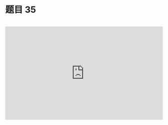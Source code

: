 <script setup>
import { loginRead } from '@/utils/login-read'

loginRead('n10016')
</script>

# 题目 35

<br />

<iframe height="300" style="width: 100%;" scrolling="no" title="css-base-35" src="https://codepen.io/noxussj2/full/xxyOywp" frameborder="no" loading="lazy" allowtransparency="true" allowfullscreen="true" />

题目：请利用相对定位、绝对定位、定位层级实现上图的效果。其中盒子的颜色分别为：#ff8077、#5cd8a2、#1fc0cc，盒子的尺寸为 100px。

答题文件： `35.html`
